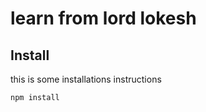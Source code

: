 # learn from lord lokesh

## Install

this is some installations instructions

``` bash
npm install
```

